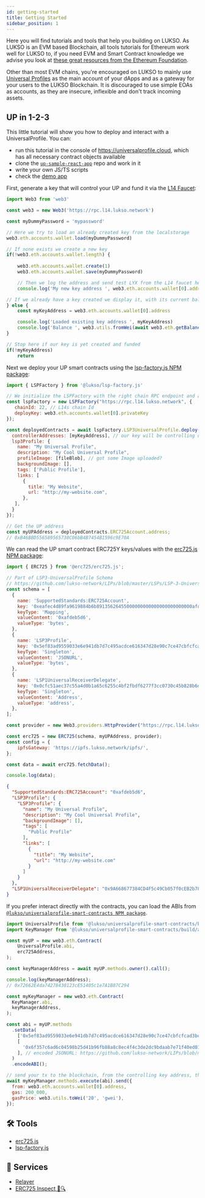 ```yaml
---
id: getting-started
title: Getting Started
sidebar_position: 1
---
```


Here you will find tutorials and tools that help you building on LUKSO. As LUKSO is an EVM based Blockchain, all tools tutorials for Ethereum work well for LUKSO to, if you need EVM and Smart Contract knowledge we advise you look at [these great resources from the Ethereum Foundation](https://ethereum.org/en/developers/learning-tools/).


Other than most EVM chains, you're encouraged on LUKSO to mainly use [Universal Profiles](../standards/Universal-Profiles.md) as the main account of your dApps and as a gateway for your users to the LUKSO Blockchain. It is discouraged to use simple EOAs as accounts, as they are insecure, inflexible and don't track incoming assets.

## UP in 1-2-3

This little tutorial will show you how to deploy and interact with a UniversalProfile.
You can:

- run this tutorial in the console of <https://universalprofile.cloud>, which has all necessary contract objects available
- clone the [`up-sample-react-app`](https://github.com/Hugoo/up-sample-react-app) repo and work in it
- write your own JS/TS scripts
- check the [demo app](https://hugoo.github.io/up-sample-react-app/)

First, generate a key that will control your UP and fund it via the [L14 Faucet](http://faucet.l14.lukso.network):

```js title="Load web3"
import Web3 from 'web3'

const web3 = new Web3('https://rpc.l14.lukso.network')

const myDummyPassword = 'mypassword'

// Here we try to load an already created key from the localstorage
web3.eth.accounts.wallet.load(myDummyPassword)

// If none exists we create a new key
if(!web3.eth.accounts.wallet.length) {
  
    web3.eth.accounts.wallet.create(1)
    web3.eth.accounts.wallet.save(myDummyPassword)

    // Then we log the address and send test LYX from the L14 faucet here: http://faucet.l14.lukso.network
    console.log('My new key address ', web3.eth.accounts.wallet[0].address)

// If we already have a key created we display it, with its current balance
} else {
    const myKeyAddress = web3.eth.accounts.wallet[0].address

    console.log('Loaded existing key address ', myKeyAddress)
    console.log('Balance ', web3.utils.fromWei(await web3.eth.getBalance(myKeyAddress), 'ether'), 'LYXt')
}

// Stop here if our key is yet created and funded
if(!myKeyAddress)
    return
```

Next we deploy your UP smart contracts using the [lsp-factory.js NPM package](./lsp-factoryjs/getting-started):

```js title="Deploy and configure contracts with lsp-factory.js"
import { LSPFactory } from '@lukso/lsp-factory.js'

// We initialize the LSPFactory with the right chain RPC endpoint and a privatekey from which we will deploy the UPs
const lspFactory = new LSPFactory("https://rpc.l14.lukso.network", {
   chainId: 22, // L14s chain Id
   deployKey: web3.eth.accounts.wallet[0].privateKey
});

const deployedContracts = await lspFactory.LSP3UniversalProfile.deploy({
  controllerAddresses: [myKeyAddress], // our key will be controlling our UP in the beginning
  lsp3Profile: {
    name: "My Universal Profile",
    description: "My Cool Universal Profile",
    profileImage: [fileBlob], // got some Image uploaded?
    backgroundImage: [],
    tags: ['Public Profile'],
    links: [
      {
        title: "My Website",
        url: "http://my-website.com",
      },
   ],
  }
});

// Get the UP address
const myUPAddress = deployedContracts.ERC725Account.address;
// 0xB46BBD556589565730C06bB4B7454B1596c9E70A
```

We can read the UP smart contract ERC725Y keys/values with the [erc725.js NPM package](./erc725js/getting-started):

```js title="Read Universal Profile ERC725 keys/values with erc725.js"
import { ERC725 } from '@erc725/erc725.js';

// Part of LSP3-UniversalProfile Schema
// https://github.com/lukso-network/LIPs/blob/master/LSPs/LSP-3-UniversalProfile.md
const schema = [
  {
    name: 'SupportedStandards:ERC725Account',
    key: '0xeafec4d89fa9619884b6b89135626455000000000000000000000000afdeb5d6',
    keyType: 'Mapping',
    valueContent: '0xafdeb5d6',
    valueType: 'bytes',
  },
  {
    name: 'LSP3Profile',
    key: '0x5ef83ad9559033e6e941db7d7c495acdce616347d28e90c7ce47cbfcfcad3bc5',
    keyType: 'Singleton',
    valueContent: 'JSONURL',
    valueType: 'bytes',
  },
  {
    name: 'LSP1UniversalReceiverDelegate',
    key: '0x0cfc51aec37c55a4d0b1a65c6255c4bf2fbdf6277f3cc0730c45b828b6db8b47',
    keyType: 'Singleton',
    valueContent: 'Address',
    valueType: 'address',
  },
];

const provider = new Web3.providers.HttpProvider("https://rpc.l14.lukso.network");

const erc725 = new ERC725(schema, myUPAddress, provider);
const config = {
    ipfsGateway: 'https://ipfs.lukso.network/ipfs/',
};

const data = await erc725.fetchData();

console.log(data);
```

```json title="console.log(data)"
{
  "SupportedStandards:ERC725Account": "0xafdeb5d6",
  "LSP3Profile": {
    "LSP3Profile": {
      "name": "My Universal Profile",
      "description": "My Cool Universal Profile",
      "backgroundImage": [],
      "tags": [
        "Public Profile"
      ],
      "links": [
        {
          "title": "My Website",
          "url": "http://my-website.com"
        }
      ]
    }
  },
  "LSP1UniversalReceiverDelegate": "0x9A668677384CD4F5c49Cb057f0cEB2b783Ed670F"
}
```

If you prefer interact directly with the contracts, you can load the ABIs from [`@lukso/universalprofile-smart-contracts NPM package`](https://www.npmjs.com/package/@lukso/universalprofile-smart-contracts).

```js title="Interact directly through your UP"
import UniversalProfile from '@lukso/universalprofile-smart-contracts/build/artifacts/UniversalProfile.json';
import KeyManager from '@lukso/universalprofile-smart-contracts/build/artifacts/KeyManager.json';

const myUP = new web3.eth.Contract(
    UniversalProfile.abi,
    erc725Address,
);

const keyManagerAddress = await myUP.methods.owner().call();

console.log(keyManagerAddress);
// 0x72662E4da74278430123cE51405c1e7A1B87C294

const myKeyManager = new web3.eth.Contract(
  KeyManager.abi,
  keyManagerAddress,
);

const abi = myUP.methods
  .setData(
    ['0x5ef83ad9559033e6e941db7d7c495acdce616347d28e90c7ce47cbfcfcad3bc5'], // LSP3Profile
    [
      '0x6f357c6ad6c04598b25d41b96fb88a8c8ec4f4c3de2dc9bdaab7e71f40ed012b84d0c126697066733a2f2f516d6262447348577a4d4d724538594345766e3342633254706756793176535736414d3946376168595642573874',
    ], // encoded JSONURL: https://github.com/lukso-network/LIPs/blob/main/LSPs/LSP-2-ERC725YJSONSchema.md#jsonurl
  )
  .encodeABI();

// send your tx to the blockchain, from the controlling key address, through the key manager
await myKeyManager.methods.execute(abi).send({
  from: web3.eth.accounts.wallet[0].address,
  gas: 200_000,
  gasPrice: web3.utils.toWei('20', 'gwei'),
});
```


## 🛠 Tools

- [erc725.js](./erc725js/getting-started)
- [lsp-factory.js](./lsp-factoryjs/getting-started)

## 🔌 Services

- [Relayer](./relayer-api/execute-transaction)
- [ERC725 Inspect 📝🔍](./erc725-tools)

